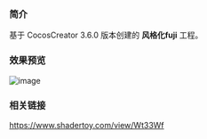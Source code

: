 ### 简介
基于 CocosCreator 3.6.0 版本创建的 **风格化fuji** 工程。

### 效果预览
![image](../../../gif/202208/2022081501.gif)

### 相关链接
https://www.shadertoy.com/view/Wt33Wf